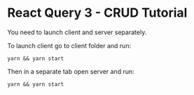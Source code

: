 # React Query 3 - CRUD Tutorial

You need to launch client and server separately.

To launch client go to client folder and run:

```shell
yarn && yarn start
```

Then in a separate tab open server and run:

```shell
yarn && yarn start
```
